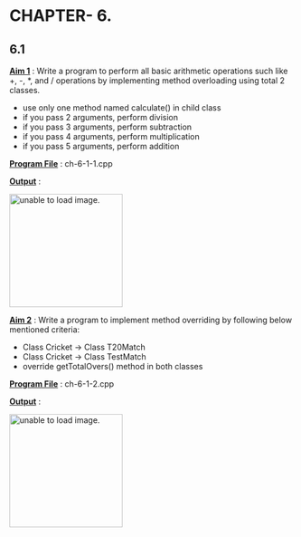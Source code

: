 # CHAPTER- 6.

## 6.1

<u>**Aim 1**</u> : Write a program to perform all basic arithmetic operations such like +, -, *, and / operations by implementing method overloading using total 2 classes.
- use only one method named calculate() in child class
- if you pass 2 arguments, perform division
- if you pass 3 arguments, perform subtraction
- if you pass 4 arguments, perform multiplication
- if you pass 5 arguments, perform addition

<u>**Program File**</u> : ch-6-1-1.cpp

<u>**Output**</u> :

<img src="https://user-images.githubusercontent.com/114164037/209967431-e68fd843-c9b0-436e-ae8e-46e395b2639b.png" height = "200px" alt = "unable to load image.">

<u>**Aim 2**</u> : Write a program to implement method overriding by following below mentioned criteria:
- Class Cricket -> Class T20Match
- Class Cricket -> Class TestMatch
- override getTotalOvers() method in both classes

<u>**Program File**</u> : ch-6-1-2.cpp

<u>**Output**</u> :

<img src="https://user-images.githubusercontent.com/114164037/209967486-5b848e4b-31d2-479e-8b01-10520ac11ee3.png" height = "200px" alt = "unable to load image.">
